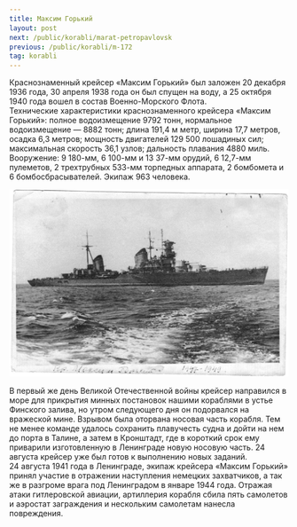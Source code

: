 ```yaml
---
title: Максим Горький
layout: post
next: /public/korabli/marat-petropavlovsk
previous: /public/korabli/m-172
tag: korabli
---
```

 
Краснознаменный крейсер «Максим Горький» был заложен 20 декабря 1936 года, 30 апреля 1938 года он был спущен на воду, а 25 октября 1940 года вошел в состав Военно-Морского Флота.   
Технические характеристики краснознаменного крейсера «Максим Горький»: полное водоизмещение 9792 тонн, нормальное водоизмещение — 8882 тонн; длина 191,4 м метр, ширина 17,7 метров, осадка 6,3 метров; мощность двигателей 129 500 лошадиных сил; максимальная скорость 36,1 узлов; дальность плавания 4880 миль. Вооружение: 9 180-мм, 6 100-мм и 13 37-мм орудий, 6 12,7-мм пулеметов, 2 трехтрубных 533-мм торпедных аппарата, 2 бомбомета и 6 бомбосбрасывателей. Экипаж 963 человека.  
<!--more-->  

![](/assets/img/Maxim_Gorkiy.jpg)  

  
В первый же день Великой Отечественной войны крейсер направился в море для прикрытия минных постановок нашими кораблями в устье Финского залива, но утром следующего дня он подорвался на вражеской мине. Взрывом была оторвана носовая часть корабля. Тем не менее команде удалось сохранить плавучесть судна и дойти на нем до порта в Талине, а затем в Кронштадт, где в короткий срок ему приварили изготовленную в Ленинграде новую носовую часть. 24 августа крейсер уже был готов к выполнению новых заданий.   
24 августа 1941 года в Ленинграде, экипаж крейсера «Максим Горький» принял участие в отражении наступления немецких захватчиков, а так же в разгроме врага под Ленинградом в январе 1944 года. Отражая атаки гитлеровской авиации, артиллерия корабля сбила пять самолетов и аэростат заграждения и нескольким самолетам нанесла повреждения.

